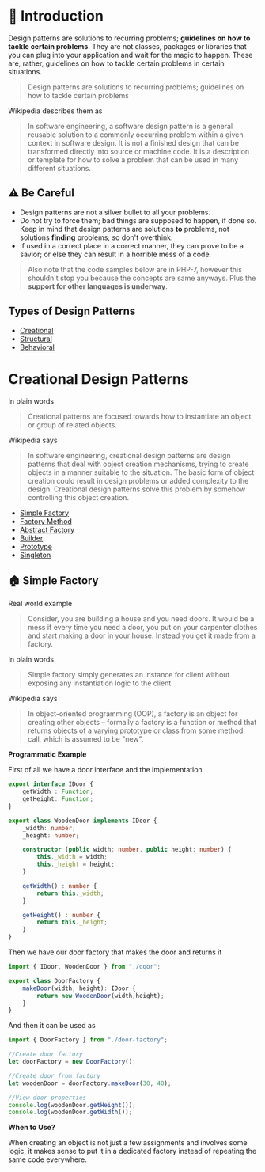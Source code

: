 🚀 Introduction
=================

Design patterns are solutions to recurring problems; **guidelines on how to tackle certain problems**. They are not classes, packages or libraries that you can plug into your application and wait for the magic to happen. These are, rather, guidelines on how to tackle certain problems in certain situations.

> Design patterns are solutions to recurring problems; guidelines on how to tackle certain problems

Wikipedia describes them as

> In software engineering, a software design pattern is a general reusable solution to a commonly occurring problem within a given context in software design. It is not a finished design that can be transformed directly into source or machine code. It is a description or template for how to solve a problem that can be used in many different situations.

⚠️ Be Careful
-----------------
- Design patterns are not a silver bullet to all your problems.
- Do not try to force them; bad things are supposed to happen, if done so. Keep in mind that design patterns are solutions **to** problems, not solutions **finding** problems; so don't overthink.
- If used in a correct place in a correct manner, they can prove to be a savior; or else they can result in a horrible mess of a code.

> Also note that the code samples below are in PHP-7, however this shouldn't stop you because the concepts are same anyways. Plus the **support for other languages is underway**.

Types of Design Patterns
-----------------

* [Creational](#creational-design-patterns)
* [Structural](#structural-design-patterns)
* [Behavioral](#behavioral-design-patterns)

Creational Design Patterns
==========================

In plain words
> Creational patterns are focused towards how to instantiate an object or group of related objects.

Wikipedia says
> In software engineering, creational design patterns are design patterns that deal with object creation mechanisms, trying to create objects in a manner suitable to the situation. The basic form of object creation could result in design problems or added complexity to the design. Creational design patterns solve this problem by somehow controlling this object creation.

 * [Simple Factory](#-simple-factory)
 * [Factory Method](#-factory-method)
 * [Abstract Factory](#-abstract-factory)
 * [Builder](#-builder)
 * [Prototype](#-prototype)
 * [Singleton](#-singleton)

🏠 Simple Factory
--------------
Real world example
> Consider, you are building a house and you need doors. It would be a mess if every time you need a door, you put on your carpenter clothes and start making a door in your house. Instead you get it made from a factory.

In plain words
> Simple factory simply generates an instance for client without exposing any instantiation logic to the client

Wikipedia says
> In object-oriented programming (OOP), a factory is an object for creating other objects – formally a factory is a function or method that returns objects of a varying prototype or class from some method call, which is assumed to be "new".

**Programmatic Example**

First of all we have a door interface and the implementation
```typescript
export interface IDoor {
    getWidth : Function;
    getHeight: Function;
}

export class WoodenDoor implements IDoor {
    _width: number;
    _height: number;

    constructor (public width: number, public height: number) {
        this._width = width;
        this._height = height;
    }

    getWidth() : number {
        return this._width;
    }

    getHeight() : number {
        return this._height;
    }
}
```
Then we have our door factory that makes the door and returns it
```typescript
import { IDoor, WoodenDoor } from "./door";

export class DoorFactory {
    makeDoor(width, height): IDoor {
        return new WoodenDoor(width,height);
    }
}
```
And then it can be used as
```typescript
import { DoorFactory } from "./door-factory";

//Create door factory
let doorFactory = new DoorFactory();

//Create door from factory
let woodenDoor = doorFactory.makeDoor(30, 40);

//View door properties
console.log(woodenDoor.getHeight());
console.log(woodenDoor.getWidth());
```

**When to Use?**

When creating an object is not just a few assignments and involves some logic, it makes sense to put it in a dedicated factory instead of repeating the same code everywhere.